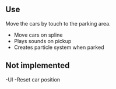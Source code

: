 Use
---

Move the cars by touch to the parking area.


- Move cars on spline
- Plays sounds on pickup
- Creates particle system when parked

Not implemented
---------------

-UI
-Reset car position
